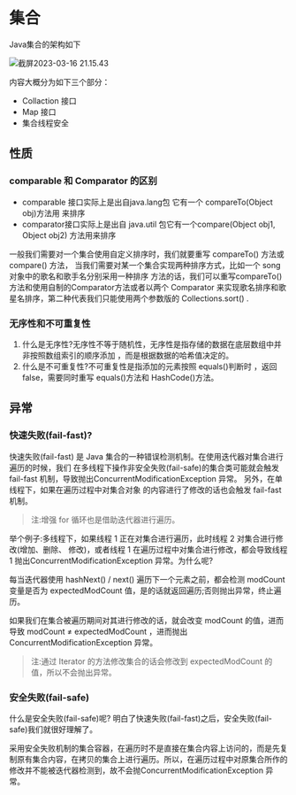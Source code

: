 # 集合

Java集合的架构如下

![截屏2023-03-16 21.15.43](https://cdn.jsdelivr.net/gh/davidliuk/images@master/blog/%E6%88%AA%E5%B1%8F2023-03-16%2021.15.43.png)

内容大概分为如下三个部分：

- Collaction 接口
- Map 接口
- 集合线程安全

## 性质

### comparable 和 Comparator 的区别

 - comparable 接口实际上是出自java.lang包 它有一个 compareTo(Object obj)方法用 来排序
 - comparator接口实际上是出自 java.util 包它有一个compare(Object obj1, Object obj2) 方法用来排序

 一般我们需要对一个集合使用自定义排序时，我们就要重写 compareTo() 方法或 compare() 方法， 当我们需要对某一个集合实现两种排序方式，比如一个 song 对象中的歌名和歌手名分别采用一种排序 方法的话，我们可以重写compareTo()方法和使用自制的Comparator方法或者以两个 Comparator 来实现歌名排序和歌星名排序，第二种代表我们只能使用两个参数版的 Collections.sort() .

### 无序性和不可重复性

1. 什么是无序性?无序性不等于随机性，无序性是指存储的数据在底层数组中并非按照数组索引的顺序添加 ，而是根据数据的哈希值决定的。
2. 什么是不可重复性?不可重复性是指添加的元素按照 equals()判断时 ，返回 false，需要同时重写 equals()方法和 HashCode()方法。

## 异常


### 快速失败(fail-fast)?

快速失败(fail-fast) 是 Java 集合的一种错误检测机制。在使用迭代器对集合进行遍历的时候，我们 在多线程下操作非安全失败(fail-safe)的集合类可能就会触发 fail-fast 机制，导致抛出ConcurrentModificationException 异常。 另外，在单线程下，如果在遍历过程中对集合对象 的内容进行了修改的话也会触发 fail-fast 机制。

> 注:增强 for 循环也是借助迭代器进行遍历。

举个例子:多线程下，如果线程 1 正在对集合进行遍历，此时线程 2 对集合进行修改(增加、删除、 修改)，或者线程 1 在遍历过程中对集合进行修改，都会导致线程 1 抛出ConcurrentModificationException 异常。为什么呢?

每当迭代器使用 hashNext() / next() 遍历下一个元素之前，都会检测 modCount 变量是否为 expectedModCount 值，是的话就返回遍历;否则抛出异常，终止遍历。

如果我们在集合被遍历期间对其进行修改的话，就会改变 modCount 的值，进而导致 modCount ≠ expectedModCount ，进而抛出 ConcurrentModificationException 异常。

> 注:通过 Iterator 的方法修改集合的话会修改到 expectedModCount 的值，所以不会抛出异常。

### 安全失败(fail-safe)

什么是安全失败(fail-safe)呢? 明白了快速失败(fail-fast)之后，安全失败(fail-safe)我们就很好理解了。

采用安全失败机制的集合容器，在遍历时不是直接在集合内容上访问的，而是先复制原有集合内容，在拷⻉的集合上进行遍历。所以，在遍历过程中对原集合所作的修改并不能被迭代器检测到，故不会抛ConcurrentModificationException 异常。

